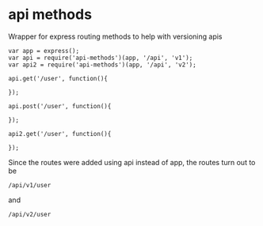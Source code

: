 api methods
====

Wrapper for express routing methods to help with versioning apis

```
var app = express();
var api = require('api-methods')(app, '/api', 'v1');
var api2 = require('api-methods')(app, '/api', 'v2');

api.get('/user', function(){

});

api.post('/user', function(){

});

api2.get('/user', function(){

});
```

Since the routes were added using api instead of app, the routes turn out to be

```
/api/v1/user
```

and

```
/api/v2/user
```
